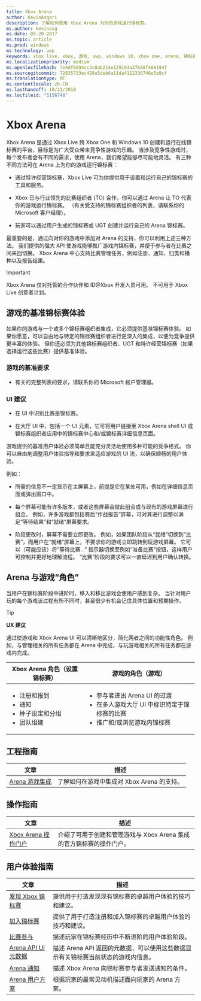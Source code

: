 ```yaml
---
title: Xbox Arena
author: KevinAsgari
description: 了解如何使用 Xbox Arena 为你的游戏运行锦标赛。
ms.author: kevinasg
ms.date: 09-20-2017
ms.topic: article
ms.prod: windows
ms.technology: uwp
keywords: xbox live, xbox, 游戏, uwp, windows 10, xbox one, arena, 锦标赛, ux
ms.localizationpriority: medium
ms.openlocfilehash: 7e4df0894cc2c8ab214e129193a37b68f408194f
ms.sourcegitcommit: 72835733ec429a5deb6a11da4112336746e5e9cf
ms.translationtype: MT
ms.contentlocale: zh-CN
ms.lasthandoff: 10/21/2018
ms.locfileid: "5156748"
---
```

# <a name="xbox-arena"></a>Xbox Arena

Xbox Arena 是通过 Xbox Live 跨 Xbox One 和 Windows 10 创建和运行在线锦标赛的平台，目标是为广大受众带来竞争性游戏的乐趣。
当涉及竞争性游戏时，每个发布者会有不同的需求，使用 Arena，我们希望能够尽可能地灵活。 有三种不同方法可在 Arena 上为你的游戏运行锦标赛：

* 通过特许经营锦标赛，Xbox Live 可为你提供用于设置和运行自己的锦标赛的工具和服务。

* Xbox 已与行业领先的比赛组织者 (TO) 合作，你可以通过 Arena 让 TO 代表你的游戏运行锦标赛。 （有关受支持的锦标赛组织者的列表，请联系你的 Microsoft 客户经理）。

* 玩家可以通过用户生成的锦标赛或 UGT 创建并运行自己的 Arena 锦标赛。

最重要的是，通过向对你的游戏中添加对 Arena 的支持，你可以利用上述三种方法。 我们提供的强大 API 使游戏能够推广游戏内锦标赛，并便于参与者在比赛之间来回切换。 Xbox Arena 中心支持比赛管理任务，例如注册、通知、归类和播种以及报告结果。

> [!IMPORTANT]  
> Xbox Arena 仅对托管的合作伙伴和 ID@Xbox 开发人员可用。 不可用于 Xbox Live 创意者计划。

## <a name="a-titles-baseline-tournament-experience"></a>游戏的基准锦标赛体验

如果你的游戏与一个或多个锦标赛组织者集成，它必须提供基准锦标赛体验。 如果你愿意，可以自由地与特定的锦标赛组织者进行更深入的集成，以便为竞争提供更丰富的体验。 但你还必须为其他锦标赛组织者、UGT 和特许经营锦标赛（如果选择运行这些比赛）提供基准体验。

### <a name="baseline-requirements-for-a-title"></a>游戏的基准要求

* 有关的完整列表的要求，请联系你的 Microsoft 帐户管理器。

### <a name="ui-recommendations"></a>UI 建议

* 在 UI 中识别比赛是锦标赛。

* 在大厅 UI 中，包括一个 UI 元素，它可将用户链接至 Xbox Arena shell UI 或锦标赛组织者应用中的锦标赛中心和/或锦标赛详细信息页面。



游戏提供的基准用户体验必须简单且能充分灵活地使用多种可能的竞争格式。 你可以自由地调整用户体验指导和要求来适应游戏的 UI 流，以确保顺畅的用户体验。

例如：

* 所需的信息不一定显示在主屏幕上，前提是它在某处可用，例如在详细信息页面或弹出窗口中。

* 每个屏幕可能有许多版本，或者这些屏幕会彼此组合或与现有的游戏屏幕进行组合。 例如，许多游戏都包括赛后“作战报告”屏幕，可对其进行调整以满足“等待结果”和“就绪”屏幕要求。

* 阶段更改时，屏幕不需要立即更改。 例如，如果团队阶段从“就绪”切换到“比赛”，而用户在“就绪”屏幕上，不要求你的游戏立即跳转到玩游戏屏幕。 它可以（可能应该）将“等待比赛…” 指示器切换至例如“准备比赛”按钮，这样用户可控制并更好地理解流程。 “比赛”阶段的要求可以一直延迟到用户确认转换。


## <a name="arena-vs-title-roles"></a>Arena 与游戏“角色”

当用户在锦标赛阶段中进阶时，移入和移出游戏会使用户感到复杂。 当针对用户玩的每个游戏该过程有所不同时，甚至很少有机会记住具体位置和预期操作。

> [!TIP]
> **UX 建议**  
>
> 通过使游戏和 Xbox Arena UI 可以清晰地区分，简化两者之间的功能性角色。 例如，与管理相关的所有任务都在 Arena 中完成，与玩游戏相关的所有任务都在游戏内完成。

Xbox Arena 角色（设置锦标赛）   | 游戏的角色（游戏）
--- | ---
<ul><li>注册和报到</li><li>通知</li><li>种子设定和分组</li><li>团队组建</li></ul> |     <ul><li>参与者进出 Arena UI 的过渡</li><li>在多人游戏大厅 UI 中标识特定于锦标赛的比赛</li><li>推广和/或浏览游戏内锦标赛</li></ul>

## <a name="engineering-guidance"></a>工程指南

文章 | 描述
--- | ---
[Arena 游戏集成](arena-title-integration.md) | 了解如何在游戏中集成对 Xbox Arena 的支持。

## <a name="operations-guidance"></a>操作指南

文章 | 描述
--- | ---
[Xbox Arena 操作门户](operations-portal.md) | 介绍了可用于创建和管理游戏与 Xbox Arena 集成的官方锦标赛的操作门户。

## <a name="user-experience-guidance"></a>用户体验指南

文章 | 描述
--- | ---
[发现 Xbox 锦标赛](discovering-xbox-tournaments.md) | 提供用于打造发现现有锦标赛的卓越用户体验的技巧和建议。
[加入锦标赛](arena-ux-join-tournament.md)  |  提供了用于打造注册和加入锦标赛的卓越用户体验的技巧和建议。
[比赛参与](arena-ux-match-engagement.md) | 描述玩家在锦标赛经历中不断进阶的用户体验阶段。
[Arena API UI 元数据](arena-apis-metadata.md)  | 描述 Arena API 返回的元数据，可以使用这些数据显示有关锦标赛当前状态的游戏内信息。
[Arena 通知](arena-notifications.md)  | 描述 Xbox Arena 向锦标赛参与者发送通知的条件。
[Arena 用户方案](arena-user-scenarios.md)  | 根据玩家的最常见动机描述面向玩家的 Arena 方案。
